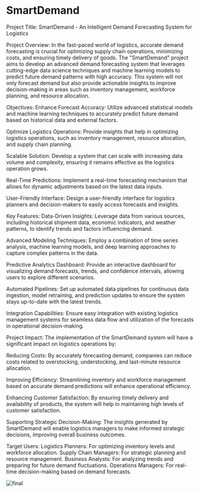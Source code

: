 # SmartDemand

Project Title:
SmartDemand - An Intelligent Demand Forecasting System for Logistics

Project Overview:
In the fast-paced world of logistics, accurate demand forecasting is crucial for optimizing supply chain operations, minimizing costs, and ensuring timely delivery of goods. The "SmartDemand" project aims to develop an advanced demand forecasting system that leverages cutting-edge data science techniques and machine learning models to predict future demand patterns with high accuracy. This system will not only forecast demand but also provide actionable insights to improve decision-making in areas such as inventory management, workforce planning, and resource allocation.

Objectives:
Enhance Forecast Accuracy: Utilize advanced statistical models and machine learning techniques to accurately predict future demand based on historical data and external factors.

Optimize Logistics Operations: Provide insights that help in optimizing logistics operations, such as inventory management, resource allocation, and supply chain planning.

Scalable Solution: Develop a system that can scale with increasing data volume and complexity, ensuring it remains effective as the logistics operation grows.

Real-Time Predictions: Implement a real-time forecasting mechanism that allows for dynamic adjustments based on the latest data inputs.

User-Friendly Interface: Design a user-friendly interface for logistics planners and decision-makers to easily access forecasts and insights.

Key Features:
Data-Driven Insights: Leverage data from various sources, including historical shipment data, economic indicators, and weather patterns, to identify trends and factors influencing demand.

Advanced Modeling Techniques: Employ a combination of time series analysis, machine learning models, and deep learning approaches to capture complex patterns in the data.

Predictive Analytics Dashboard: Provide an interactive dashboard for visualizing demand forecasts, trends, and confidence intervals, allowing users to explore different scenarios.

Automated Pipelines: Set up automated data pipelines for continuous data ingestion, model retraining, and prediction updates to ensure the system stays up-to-date with the latest trends.

Integration Capabilities: Ensure easy integration with existing logistics management systems for seamless data flow and utilization of the forecasts in operational decision-making.

Project Impact:
The implementation of the SmartDemand system will have a significant impact on logistics operations by:

Reducing Costs: By accurately forecasting demand, companies can reduce costs related to overstocking, understocking, and last-minute resource allocation.

Improving Efficiency: Streamlining inventory and workforce management based on accurate demand predictions will enhance operational efficiency.

Enhancing Customer Satisfaction: By ensuring timely delivery and availability of products, the system will help in maintaining high levels of customer satisfaction.

Supporting Strategic Decision-Making: The insights generated by SmartDemand will enable logistics managers to make informed strategic decisions, improving overall business outcomes.

Target Users:
Logistics Planners: For optimizing inventory levels and workforce allocation.
Supply Chain Managers: For strategic planning and resource management.
Business Analysts: For analyzing trends and preparing for future demand fluctuations.
Operations Managers: For real-time decision-making based on demand forecasts.


![final](https://github.com/user-attachments/assets/8fdd91fb-000b-4992-b070-8563f6c5bc65)

